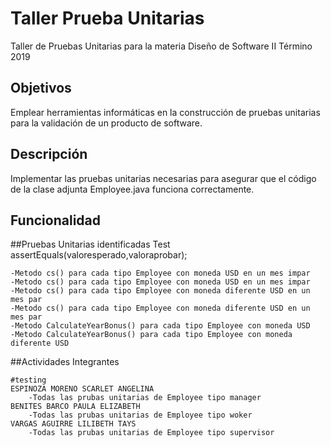 # Taller Prueba Unitarias
Taller de Pruebas Unitarias para la materia Diseño de Software II Término 2019

## Objetivos
Emplear herramientas informáticas en la construcción de pruebas unitarias para la validación de un producto de software.

## Descripción
Implementar las pruebas unitarias necesarias para asegurar que el código de la clase adjunta Employee.java funciona correctamente.

## Funcionalidad

##Pruebas Unitarias identificadas 
	Test assertEquals(valoresperado,valoraprobar);
```
-Metodo cs() para cada tipo Employee con moneda USD en un mes impar
-Metodo cs() para cada tipo Employee con moneda USD en un mes impar
-Metodo cs() para cada tipo Employee con moneda diferente USD en un mes par
-Metodo cs() para cada tipo Employee con moneda diferente USD en un mes par
-Metodo CalculateYearBonus() para cada tipo Employee con moneda USD
-Metodo CalculateYearBonus() para cada tipo Employee con moneda diferente USD
``` 
	 
##Actividades Integrantes
```
#testing
ESPINOZA MORENO SCARLET ANGELINA
	-Todas las prubas unitarias de Employee tipo manager
BENITES BARCO PAULA ELIZABETH
	-Todas las prubas unitarias de Employee tipo woker
VARGAS AGUIRRE LILIBETH TAYS
	-Todas las prubas unitarias de Employee tipo supervisor
```
